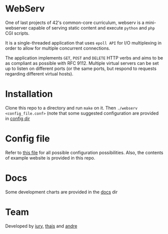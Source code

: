# WebServ

One of last projects of 42's common-core curriculum, webserv is a mini-webserver capable of serving static content and execute `python` and `php` CGI scripts.

It is a single-threaded application that uses `epoll API` for I/O multiplexing in order to allow for multiple concurrent connections.

The application implements `GET`, `POST` and `DELETE` HTTP verbs and aims to be as compliant as possible with RFC 9112. Multiple virtual servers can be set up to listen on different ports (or the same ports, but respond to requests regarding different virtual hosts).

# Installation

Clone this repo to a directory and run `make` on it. Then `./webserv <config_file.conf>` (note that some suggested configuration are provided in [config dir](./config/basic.conf)

# Config file
Refer to [this file](./config/advanced.conf) for all possible configuration possibilities. Also, the contents of example website is provided in this repo.

# Docs
Some development charts are provided in the [docs](./docs/) dir

# Team
Developed by [iury](https://github.com/iuryr), [thais](https://github.com/thaisnishimoto) and [andre](https://github.com/AndreGomesSilva)
